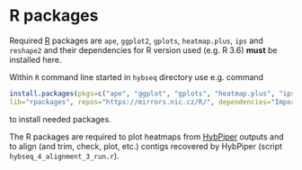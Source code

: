 # R packages

Required [R](https://www.r-project.org/) packages are `ape`, `ggplot2`, `gplots`, `heatmap.plus`, `ips` and `reshape2` and their dependencies for R version used (e.g. R 3.6) **must** be installed here.

Within `R` command line started in `hybseq` directory use e.g. command

```R
install.packages(pkgs=c("ape", "ggplot", "gplots", "heatmap.plus", "ips", "reshape"),
lib="rpackages", repos="https://mirrors.nic.cz/R/", dependencies="Imports")
```

to install needed packages.

The R packages are required to plot heatmaps from [HybPiper](https://github.com/mossmatters/HybPiper/wiki) outputs and to align (and trim, check, plot, etc.) contigs recovered by HybPiper (script `hybseq_4_alignment_3_run.r`).


